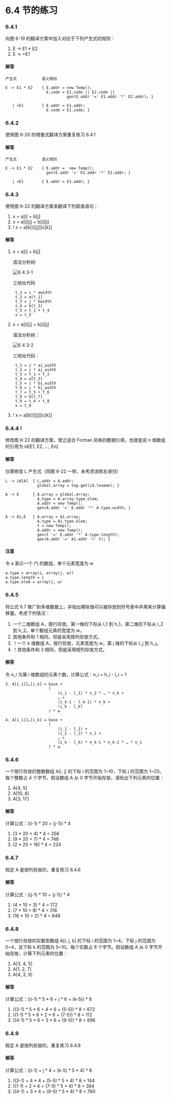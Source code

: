 # 6.4 节的练习

### 6.4.1

向图 6-19 的翻译方案中加入对应于下列产生式的规则：

1. E -> E1 * E2
2. E -> +E1

#### 解答

    产生式           语义规则

    E -> E1 * E2    { E.addr = new Temp();
                      E.code = E1.code || E2.code ||
                               gen(E.addr '=' E1.addr '*' E2.addr); }
                             
       | +E1        { E.addr = E1.addr;
                      E.code = E1.code; }

### 6.4.2

使用图 6-20 的增量式翻译方案重复练习 6.4.1
 
#### 解答

    产生式           语义规则

    E -> E1 * E2    { E.addr =  new Temp();
                      gen(E.addr '=' E1.addr '*' E2.addr; }
                             
       | +E1        { E.addr = E1.addr; }

### 6.4.3

使用图 6-22 的翻译方案来翻译下列赋值语句：

1. x = a[i] + b[j]
2. x = a[i][j] + b[i][j]
3. ! x = a[b[i][j]][c[k]]

#### 解答

1. x = a[i] + b[j]

    语法分析树:

    ![6 4 3-1](https://f.cloud.github.com/assets/340282/1085302/1cba4a7e-15ca-11e3-842b-29a5d658b808.gif)

    三地址代码
    
        t_1 = i * awidth
        t_2 = a[t_1]
        t_3 = j * bwidth
        t_4 = b[t_3]
        t_5 = t_2 + t_4
        x = t_5

2. x = a[i][j] + b[i][j]

    语法分析树：
    
    ![6 4 3-2](https://f.cloud.github.com/assets/340282/1087467/fb6b0634-1618-11e3-9ccc-2044c8c62c8b.gif)

    三地址代码：
    
        t_1 = i * ai_width
        t_2 = j * aj_width
        t_3 = t_1 + t_2
        t_4 = a[t_3]
        t_5 = i * bi_width
        t_6 = j * bj_width
        t_7 = t_5 + t_6
        t_8 = b[t_7]
        t_9 = t_4 + t_8
        x = t_9

3. ! x = a[b[i][j]][c[k]]

### 6.4.4 !

修改图 6-22 的翻译方案，使之适合 Fortran 风格的数据引用，也就是说 n 维数组的引用为 id[E1, E2, …, En]

#### 解答

仅需修改 L 产生式（同图 6-22 一样，未考虑消除左递归）

    L -> id[A]  { L.addr = A.addr; 
                  global.array = top.get(id.lexeme); }
                  
    A -> E      { A.array = global.array;
                  A.type = A.array.type.elem;
                  A.addr = new Temp();
                  gen(A.addr '=' E.addr '*' A.type.width; }
                  
    A -> A1,E   { A.array = A1.array;
                  A.type = A1.type.elem;
                  t = new Temp();
                  A.addr = new Temp();
                  gen(t '=' E.addr '*' A.type.length);
                  gen(A.addr '=' A1.addr '+' t); }

#### 注意

令 a 表示一个 i*j 的数组，单个元素宽度为 w

    a.type = array(i, array(j, w))
    a.type.length = i
    a.type.elem = array(j, w)


### 6.4.5

将公式 6.7 推广到多维数据上，并指出哪些值可以被存放到符号表中并用来计算偏移量。考虑下列情况：

1. 一个二维数组 A，按行存放。第一维的下标从 l_1 到 h_1，第二维的下标从 l_2 到 h_2。单个数组元素的宽度为 w。
2. 其他条件和 1 相同，但是采用按列存放方式。
3. ！一个 k 维数组 A，按行存放，元素宽度为 w，第 j 维的下标从 l_j 到 h_j。
4. ！其他条件和 3 相同，但是采用按列存放方式。

#### 解答

令 n_i 为第 i 维数组的元素个数，计算公式：n_i = h_i - l_i + 1

    3. A[i_1]]…[i_k] = base + 
                       (
                           (i_1 - l_1) * n_2 * … * n_k +
                           … + 
                           (i_k-1 - l_k-1) * n_k +
                           (i_k - l_k)
                       ) * w
                     
    4. A[i_1]]…[i_k] = base + 
                       (
                           (i_1 - l_1) +
                           (i_2 - l_2) * n_1 + 
                           … +
                           (i_k - l_k) * n_k-1 * n_k-2 * … * n_1
                       ) * w

### 6.4.6

一个按行存放的整数数组 A[i, j] 的下标 i 的范围为 1~10，下标 j 的范围为 1~20。每个整数占 4 个字节。假设数组 A 从 0 字节开始存放，请给出下列元素的位置：

1. A[4, 5]
2. A[10, 8]
3. A[3, 17]

#### 解答

计算公式：((i-1) * 20 + (j-1)) * 4
    
1. (3 * 20 + 4) * 4 = 256
2. (9 * 20 + 7) * 4 = 748
3. (2 * 20 + 16) * 4 = 224

### 6.4.7

假定 A 是按列存放的，重复练习 6.4.6

#### 解答

计算公式：((j-1) \* 10 + (j-1)) * 4

1. (4 * 10 + 3) * 4 = 172
2. (7 * 10 + 9) * 4 = 316
3. (16 * 10 + 2) * 4 = 648

### 6.4.8

一个按行存放的实数型数组 A[i, j, k] 的下标 i 的范围为 1~4，下标 j 的范围为 0~4，且下标 k 的范围为 5~10。每个实数占 8 个字节。假设数组 A 从 0 字节开始存放，计算下列元素的位置：

1. A[3, 4, 5]
2. A[1, 2, 7]
3. A[4, 3, 9]

#### 解答

计算公式：((i-1) * 5 * 6 + j * 6 + (k-5)) * 8

1. ((3-1) * 5 * 6 + 4 * 6 + (5-5)) * 8 = 672
2. ((1-1) * 5 * 6 + 2 * 6 + (7-5)) * 8 = 112
3. ((4-1) * 5 * 6 + 3 * 6 + (9-5)) * 8 = 896

### 6.4.9

假定 A 是按列存放的，重复练习 6.4.8

#### 解答

计算公式：((i-1) + j * 4 + (k-5) * 5 * 4) * 8

1. ((3-1) + 4 * 4 + (5-5) * 5 * 4) * 8 = 144
2. ((1-1) + 2 * 4 + (7-5) * 5 * 4) * 8 = 384
3. ((4-1) + 3 * 4 + (9-5) * 5 * 4) * 8 = 760


